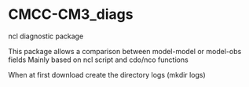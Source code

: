 # CMCC-CM3_diags
ncl diagnostic package

This package allows a comparison between model-model or model-obs fields
Mainly based on ncl script and cdo/nco functions

When at first download create the directory logs (mkdir logs)

